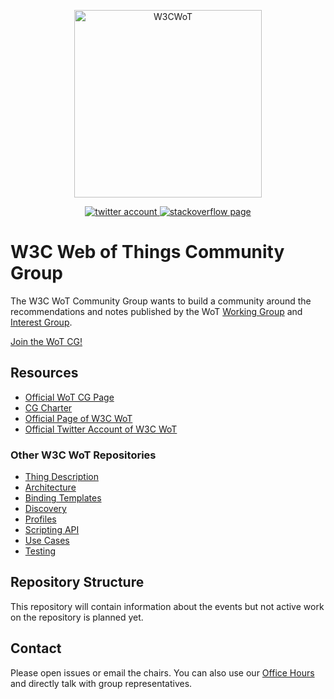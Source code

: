 <p align="center">

<a href="https://www.w3.org/WoT">
<img alt="W3CWoT" src="https://www.w3.org/WoT/IG/wiki/images/8/8f/WOT-hz.svg" width="300" />
</a>
</p>

<p align="center">
  <a href="https://twitter.com/W3C_WoT">
    <img src="https://img.shields.io/twitter/follow/W3C_WoT.svg?label=follow+W3C_WoT" alt="twitter account" >
  </a>
  <a href="https://packagephobia.now.sh/result?p=rollup">
    <img src="https://img.shields.io/stackexchange/stackoverflow/t/web-of-things?style=plastic" alt="stackoverflow page" >
  </a>
</p>

# W3C Web of Things Community Group

The W3C WoT Community Group wants to build a community around the recommendations and notes published by the WoT 
[Working Group](https://www.w3.org/WoT/wg/) and [Interest Group](https://www.w3.org/WoT/ig/).

[Join the WoT CG!](https://www.w3.org/community/wot/join)

## Resources

- [Official WoT CG Page](https://www.w3.org/community/wot/)
- [CG Charter](https://www.w3.org/community/wot/charter/)
- [Official Page of W3C WoT](https://www.w3.org/WoT)
- [Official Twitter Account of W3C WoT](https://twitter.com/W3C_WoT)
<!-- - Chat platform -->

### Other W3C WoT Repositories

- [Thing Description](https://github.com/w3c/wot-thing-description/)
- [Architecture](https://github.com/w3c/wot-architecture/)
- [Binding Templates](https://github.com/w3c/wot-binding-templates/)
- [Discovery](https://github.com/w3c/wot-discovery/)
- [Profiles](https://github.com/w3c/wot-profile)
- [Scripting API](https://github.com/w3c/wot-scripting-api)
- [Use Cases](https://github.com/w3c/wot-usecases)
- [Testing](https://github.com/w3c/wot-testing)

## Repository Structure

This repository will contain information about the events but not active work on the repository is planned yet.

## Contact

Please open issues or email the chairs. You can also use our [Office Hours](https://github.com/w3c/wot-cg/discussions/16) and directly talk with group representatives. 

